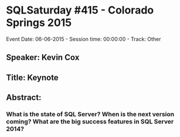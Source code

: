 # SQLSaturday #415 - Colorado Springs 2015
Event Date: 06-06-2015 - Session time: 00:00:00 - Track: Other
## Speaker: Kevin Cox
## Title: Keynote
## Abstract:
### What is the state of SQL Server?  When is the next version coming?  What are the big success features in SQL Server 2014?  
